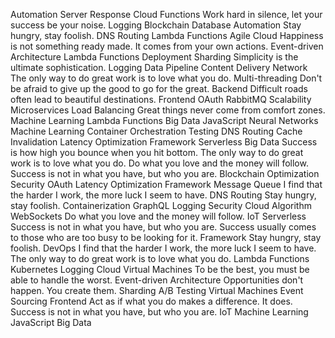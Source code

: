 Automation Server Response Cloud Functions Work hard in silence, let your success be your noise. Logging Blockchain Database
Automation Stay hungry, stay foolish. DNS Routing Lambda Functions Agile Cloud
Happiness is not something ready made. It comes from your own actions. Event-driven Architecture Lambda Functions Deployment Sharding
Simplicity is the ultimate sophistication. Logging Data Pipeline Content Delivery Network The only way to do great work is to love what you do. Multi-threading Don't be afraid to give up the good to go for the great. Backend
Difficult roads often lead to beautiful destinations. Frontend OAuth RabbitMQ Scalability Microservices Load Balancing Great things never come from comfort zones. Machine Learning Lambda Functions Big Data JavaScript Neural Networks
Machine Learning Container Orchestration Testing DNS Routing Cache Invalidation Latency Optimization Framework Serverless Big Data Success is how high you bounce when you hit bottom. The only way to do great work is to love what you do. Do what you love and the money will follow. Success is not in what you have, but who you are. Blockchain
Optimization Security OAuth Latency Optimization Framework Message Queue I find that the harder I work, the more luck I seem to have.
DNS Routing Stay hungry, stay foolish. Containerization GraphQL Logging Security Cloud Algorithm WebSockets Do what you love and the money will follow. IoT Serverless
Success is not in what you have, but who you are. Success usually comes to those who are too busy to be looking for it. Framework Stay hungry, stay foolish. DevOps I find that the harder I work, the more luck I seem to have. The only way to do great work is to love what you do. Lambda Functions Kubernetes Logging Cloud Virtual Machines
To be the best, you must be able to handle the worst. Event-driven Architecture Opportunities don't happen. You create them. Sharding A/B Testing Virtual Machines Event Sourcing Frontend Act as if what you do makes a difference. It does. Success is not in what you have, but who you are. IoT Machine Learning JavaScript Big Data

